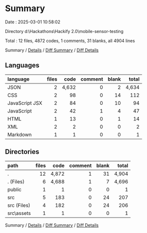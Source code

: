 # Summary

Date : 2025-03-01 10:58:02

Directory d:\\Hackathons\\Hackify 2.0\\mobile-sensor-testing

Total : 12 files,  4872 codes, 1 comments, 31 blanks, all 4904 lines

Summary / [Details](details.md) / [Diff Summary](diff.md) / [Diff Details](diff-details.md)

## Languages
| language | files | code | comment | blank | total |
| :--- | ---: | ---: | ---: | ---: | ---: |
| JSON | 2 | 4,632 | 0 | 2 | 4,634 |
| CSS | 2 | 98 | 0 | 14 | 112 |
| JavaScript JSX | 2 | 84 | 0 | 10 | 94 |
| JavaScript | 2 | 42 | 1 | 4 | 47 |
| HTML | 1 | 13 | 0 | 1 | 14 |
| XML | 2 | 2 | 0 | 0 | 2 |
| Markdown | 1 | 1 | 0 | 0 | 1 |

## Directories
| path | files | code | comment | blank | total |
| :--- | ---: | ---: | ---: | ---: | ---: |
| . | 12 | 4,872 | 1 | 31 | 4,904 |
| . (Files) | 6 | 4,688 | 1 | 7 | 4,696 |
| public | 1 | 1 | 0 | 0 | 1 |
| src | 5 | 183 | 0 | 24 | 207 |
| src (Files) | 4 | 182 | 0 | 24 | 206 |
| src\\assets | 1 | 1 | 0 | 0 | 1 |

Summary / [Details](details.md) / [Diff Summary](diff.md) / [Diff Details](diff-details.md)